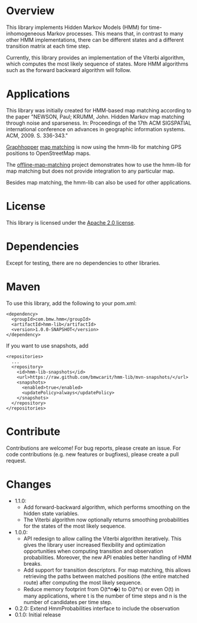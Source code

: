 # Overview

This library implements Hidden Markov Models (HMM) for time-inhomogeneous Markov processes.
This means that, in contrast to many other HMM implementations, there can be different
states and a different transition matrix at each time step.

Currently, this library provides an implementation of the Viterbi algorithm, which computes the
most likely sequence of states. More HMM algorithms such as the forward backward algorithm will
follow.

# Applications

This library was initially created for HMM-based map matching according to the paper
"NEWSON, Paul; KRUMM, John. Hidden Markov map matching through noise and sparseness.
In: Proceedings of the 17th ACM SIGSPATIAL international conference on advances in geographic
information systems. ACM, 2009. S. 336-343."

[Graphhopper](https://graphhopper.com/) [map matching](https://github.com/graphhopper/map-matching)
is now using the hmm-lib for matching GPS positions to OpenStreetMap maps. 

The [offline-map-matching](https://github.com/bmwcarit/offline-map-matching) project
demonstrates how to use the hmm-lib for map matching but does not provide integration to any
particular map.

Besides map matching, the hmm-lib can also be used for other applications.

# License

This library is licensed under the
[Apache 2.0 license](http://www.apache.org/licenses/LICENSE-2.0.html).

# Dependencies

Except for testing, there are no dependencies to other libraries.

# Maven

To use this library, add the following to your pom.xml:

```
<dependency>
  <groupId>com.bmw.hmm</groupId>
  <artifactId>hmm-lib</artifactId>
  <version>1.0.0-SNAPSHOT</version>
</dependency>
```

If you want to use snapshots, add
```
<repositories>
  ...
  <repository>
    <id>hmm-lib-snapshots</id>
    <url>https://raw.github.com/bmwcarit/hmm-lib/mvn-snapshots/</url>
    <snapshots>
      <enabled>true</enabled>
      <updatePolicy>always</updatePolicy>
    </snapshots>
  </repository>
</repositories>
```

# Contribute
Contributions are welcome! For bug reports, please create an issue. 
For code contributions (e.g. new features or bugfixes), please create a pull request.

# Changes
* 1.1.0:
  * Add forward-backward algorithm, which performs smoothing on the hidden state variables.
  * The Viterbi algorithm now optionally returns smoothing probabilities for the states of the
    most likely sequence.   
* 1.0.0:
  * API redesign to allow calling the Viterbi algorithm iteratively. This gives the library user
   increased flexibility and optimization opportunities when computing transition and observation
   probabilities. Moreover, the new API enables better handling of HMM breaks.
  * Add support for transition descriptors. For map matching, this allows retrieving the paths
   between matched positions (the entire matched route) after computing the most likely sequence.
  *  Reduce memory footprint from O(t\*n�) to O(t\*n) or even O(t) in many applications, where t is
    the number of  time steps and n is the number of candidates per time step. 
* 0.2.0: Extend HmmProbabilities interface to include the observation
* 0.1.0: Initial release
